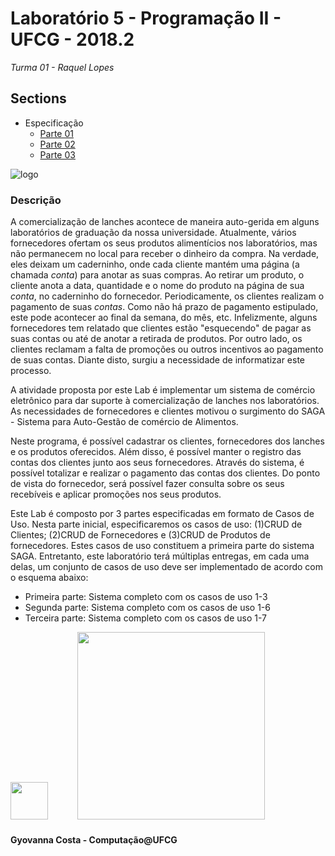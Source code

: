 # <a name="Top"></a>Laboratório 5 - Programação II - UFCG - 2018.2
*Turma 01 - Raquel Lopes*

Sections
-----------------------------------
- Especificação
  - <a href="https://docs.google.com/document/d/e/2PACX-1vR1Q2wfNTNuMH4RMwbaiYIbC9nJcX08_Pa7xrZ-WDsdc38HlzxoFyJziA1iNM1Fg5NfuG-7JhiqxVCH/pub">Parte 01</a>
   - <a href="https://docs.google.com/document/d/e/2PACX-1vTFSDEK6Q55QzowxtT_yaCXZf1gucxbNZxzHWTrtHRb1Gfxc1zlpdK_3HRwU_IjifxgQv56eCRnhd68/pub">Parte 02</a>
   - <a href="https://docs.google.com/document/d/e/2PACX-1vRRheZJd9VwDTLF-4e1YSsVlE6Zd3JTqirtB9fDZLarBE2I4FzoExCdwinF43_iEkIiNkEy42j3jLmp/pub">Parte 03</a>


![logo](http://www.dsc.ufcg.edu.br/~sacc/img/logo-topo2.png)
### <a name="Descricao"></a>Descrição
A comercialização de lanches acontece de maneira auto-gerida em alguns laboratórios de graduação da nossa universidade. Atualmente, vários fornecedores ofertam os seus produtos alimentícios nos laboratórios, mas não permanecem no local para receber o dinheiro da compra. Na verdade, eles deixam um caderninho, onde cada cliente mantém uma página (a chamada *conta*) para anotar as suas compras. Ao retirar um produto, o cliente anota a data, quantidade e o nome do produto na página de sua *conta*, no caderninho do fornecedor. Periodicamente, os clientes realizam o pagamento de suas *contas*. Como não há prazo de pagamento estipulado, este pode acontecer ao final da semana, do mês, etc. Infelizmente, alguns fornecedores tem relatado que clientes estão "esquecendo" de pagar as suas contas ou até de anotar a retirada de produtos. Por outro lado, os clientes reclamam a falta de promoções ou outros incentivos ao pagamento de suas contas. Diante disto, surgiu a necessidade de informatizar este processo.

A atividade proposta por este Lab é implementar um sistema de comércio eletrônico para dar suporte à comercialização de lanches nos laboratórios. As necessidades de fornecedores e clientes motivou o surgimento do SAGA - Sistema para Auto-Gestão de comércio de Alimentos.

Neste programa, é possível cadastrar os clientes, fornecedores dos lanches e os produtos oferecidos. Além disso, é possível manter o registro das contas dos clientes junto aos seus fornecedores. Através do sistema, é possível totalizar e realizar o pagamento das contas dos clientes. Do ponto de vista do fornecedor, será possível fazer consulta sobre os seus recebíveis e aplicar promoções nos seus produtos.

Este Lab é composto por 3 partes especificadas em formato de Casos de Uso. Nesta parte inicial, especificaremos os casos de uso: (1)CRUD de Clientes; (2)CRUD de Fornecedores e (3)CRUD de Produtos de fornecedores. Estes casos de uso constituem a primeira parte do sistema SAGA. Entretanto, este laboratório terá múltiplas entregas, em cada uma delas, um conjunto de casos de uso deve ser implementado de acordo com o esquema abaixo:
  - Primeira parte: Sistema completo com os casos de uso 1-3
  - Segunda parte: Sistema completo com os casos de uso 1-6
  - Terceira parte: Sistema completo com os casos de uso 1-7

[<img src="https://image.flaticon.com/icons/svg/25/25231.svg" width="60">](http://github.com/gyovannacosta)
ㅤ ㅤㅤ[<img src="http://www.dsc.ufcg.edu.br/~sacc/img/logo-topo2.png" width="300">](http://www.computacao.ufcg.edu.br/)


#### Gyovanna Costa - Computação@UFCG
